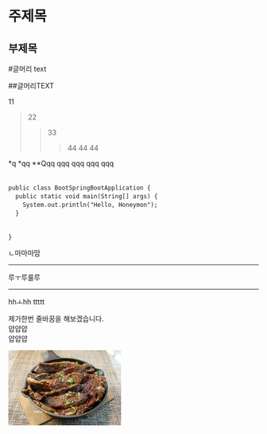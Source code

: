 주제목
=========
부제목
---------

#글머리 text

##글머리TEXT


11
> 22
> >33
> >>44
> >>44
> > >44

*q
*qq
**Qqq
qqq
  qqq
  qqq
  qqq

<code>
public class BootSpringBootApplication {
  public static void main(String[] args) {
    System.out.println("Hello, Honeymon");
  }

}
</code>

ㄴ마마마맘
- - -
루ㅜ루룰루
- - -

hhㅗhh
ttttt

제가한번 줄바꿈을 해보겠습니다.   
얍얍얍   
얍얍얍   

<img src="https://github.com/joohyoungkim19940805/gogoda/blob/master/springProject/WebContent/img/1.jpg?raw=true" width="45%" height="30%" title="px(픽셀) 크기 설정" alt="RubberDuck"></img>
